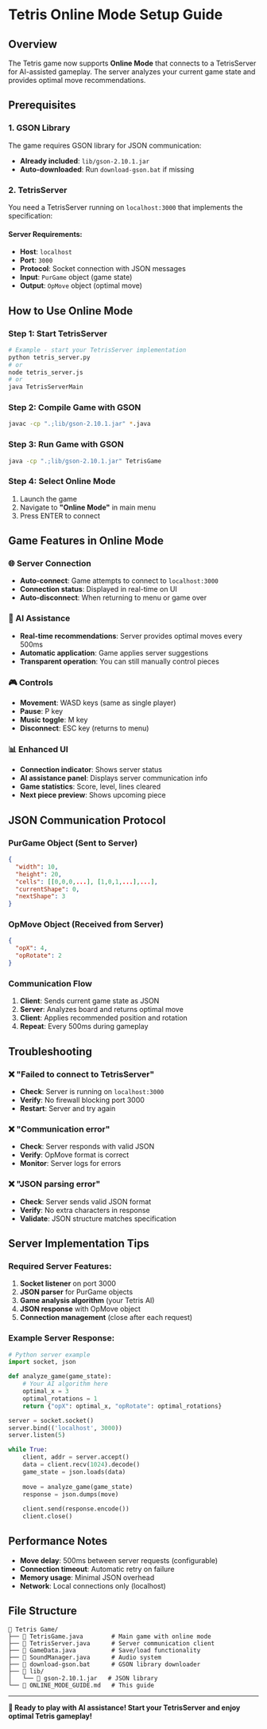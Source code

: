 # Tetris Online Mode Setup Guide

## Overview
The Tetris game now supports **Online Mode** that connects to a TetrisServer for AI-assisted gameplay. The server analyzes your current game state and provides optimal move recommendations.

## Prerequisites

### 1. GSON Library
The game requires GSON library for JSON communication:
- **Already included**: `lib/gson-2.10.1.jar`
- **Auto-downloaded**: Run `download-gson.bat` if missing

### 2. TetrisServer
You need a TetrisServer running on `localhost:3000` that implements the specification:

#### Server Requirements:
- **Host**: `localhost`
- **Port**: `3000` 
- **Protocol**: Socket connection with JSON messages
- **Input**: `PurGame` object (game state)
- **Output**: `OpMove` object (optimal move)

## How to Use Online Mode

### Step 1: Start TetrisServer
```bash
# Example - start your TetrisServer implementation
python tetris_server.py
# or
node tetris_server.js
# or
java TetrisServerMain
```

### Step 2: Compile Game with GSON
```bash
javac -cp ".;lib/gson-2.10.1.jar" *.java
```

### Step 3: Run Game with GSON
```bash
java -cp ".;lib/gson-2.10.1.jar" TetrisGame
```

### Step 4: Select Online Mode
1. Launch the game
2. Navigate to **"Online Mode"** in main menu
3. Press ENTER to connect

## Game Features in Online Mode

### 🌐 Server Connection
- **Auto-connect**: Game attempts to connect to `localhost:3000`
- **Connection status**: Displayed in real-time on UI
- **Auto-disconnect**: When returning to menu or game over

### 🤖 AI Assistance
- **Real-time recommendations**: Server provides optimal moves every 500ms
- **Automatic application**: Game applies server suggestions
- **Transparent operation**: You can still manually control pieces

### 🎮 Controls
- **Movement**: WASD keys (same as single player)
- **Pause**: P key
- **Music toggle**: M key  
- **Disconnect**: ESC key (returns to menu)

### 📊 Enhanced UI
- **Connection indicator**: Shows server status
- **AI assistance panel**: Displays server communication info
- **Game statistics**: Score, level, lines cleared
- **Next piece preview**: Shows upcoming piece

## JSON Communication Protocol

### PurGame Object (Sent to Server)
```json
{
  "width": 10,
  "height": 20,
  "cells": [[0,0,0,...], [1,0,1,...],...],
  "currentShape": 0,
  "nextShape": 3
}
```

### OpMove Object (Received from Server)
```json
{
  "opX": 4,
  "opRotate": 2
}
```

### Communication Flow
1. **Client**: Sends current game state as JSON
2. **Server**: Analyzes board and returns optimal move
3. **Client**: Applies recommended position and rotation
4. **Repeat**: Every 500ms during gameplay

## Troubleshooting

### ❌ "Failed to connect to TetrisServer"
- **Check**: Server is running on `localhost:3000`
- **Verify**: No firewall blocking port 3000
- **Restart**: Server and try again

### ❌ "Communication error"
- **Check**: Server responds with valid JSON
- **Verify**: OpMove format is correct
- **Monitor**: Server logs for errors

### ❌ "JSON parsing error" 
- **Check**: Server sends valid JSON format
- **Verify**: No extra characters in response
- **Validate**: JSON structure matches specification

## Server Implementation Tips

### Required Server Features:
1. **Socket listener** on port 3000
2. **JSON parser** for PurGame objects
3. **Game analysis algorithm** (your Tetris AI)
4. **JSON response** with OpMove object
5. **Connection management** (close after each request)

### Example Server Response:
```python
# Python server example
import socket, json

def analyze_game(game_state):
    # Your AI algorithm here
    optimal_x = 3
    optimal_rotations = 1
    return {"opX": optimal_x, "opRotate": optimal_rotations}

server = socket.socket()
server.bind(('localhost', 3000))
server.listen(5)

while True:
    client, addr = server.accept()
    data = client.recv(1024).decode()
    game_state = json.loads(data)
    
    move = analyze_game(game_state)
    response = json.dumps(move)
    
    client.send(response.encode())
    client.close()
```

## Performance Notes

- **Move delay**: 500ms between server requests (configurable)
- **Connection timeout**: Automatic retry on failure
- **Memory usage**: Minimal JSON overhead
- **Network**: Local connections only (localhost)

## File Structure
```
📁 Tetris Game/
├── 📄 TetrisGame.java        # Main game with online mode
├── 📄 TetrisServer.java      # Server communication client
├── 📄 GameData.java          # Save/load functionality  
├── 📄 SoundManager.java      # Audio system
├── 📄 download-gson.bat      # GSON library downloader
├── 📁 lib/
│   └── 📄 gson-2.10.1.jar   # JSON library
└── 📄 ONLINE_MODE_GUIDE.md   # This guide
```

---

**🎯 Ready to play with AI assistance! Start your TetrisServer and enjoy optimal Tetris gameplay!**